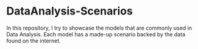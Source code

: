 # DataAnalysis-Scenarios
In this repository, I try to showcase the models that are commonly used in Data Analysis. Each model has a made-up scenario backed by the data found on the internet.

